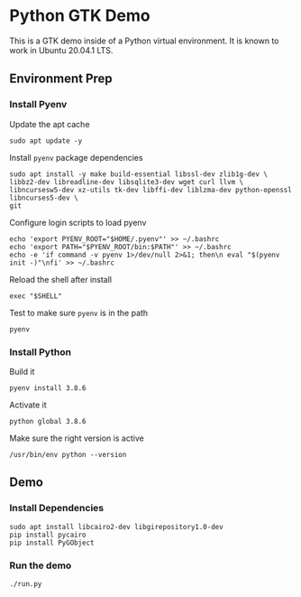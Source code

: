 # Python GTK Demo

This is a GTK demo inside of a Python virtual environment.  It is known to work in Ubuntu 20.04.1 LTS.

## Environment Prep

### Install Pyenv

Update the apt cache

    sudo apt update -y

Install `pyenv` package dependencies

    sudo apt install -y make build-essential libssl-dev zlib1g-dev \
    libbz2-dev libreadline-dev libsqlite3-dev wget curl llvm \
    libncursesw5-dev xz-utils tk-dev libffi-dev liblzma-dev python-openssl libncurses5-dev \
    git

Configure login scripts to load pyenv

    echo 'export PYENV_ROOT="$HOME/.pyenv"' >> ~/.bashrc
    echo 'export PATH="$PYENV_ROOT/bin:$PATH"' >> ~/.bashrc
    echo -e 'if command -v pyenv 1>/dev/null 2>&1; then\n eval "$(pyenv init -)"\nfi' >> ~/.bashrc

Reload the shell after install

    exec "$SHELL"

Test to make sure `pyenv` is in the path

    pyenv

### Install Python

Build it

    pyenv install 3.8.6

Activate it

    python global 3.8.6

Make sure the right version is active

    /usr/bin/env python --version

## Demo

### Install Dependencies

    sudo apt install libcairo2-dev libgirepository1.0-dev
    pip install pycairo
    pip install PyGObject

### Run the demo

    ./run.py
